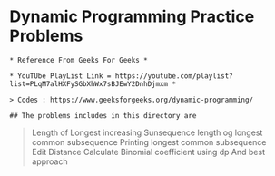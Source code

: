 # Dynamic Programming Practice Problems

    * Reference From Geeks For Geeks *

    * YouTUbe PlayList Link = https://youtube.com/playlist?list=PLqM7alHXFySGbXhWx7sBJEwY2DnhDjmxm *

    > Codes : https://www.geeksforgeeks.org/dynamic-programming/

    ## The problems includes in this directory are 

> Length of Longest increasing Sunsequence 
> length og longest common subsequence
> Printing longest common subsequence  
> Edit Distance
> Calculate Binomial coefficient using dp And best approach
